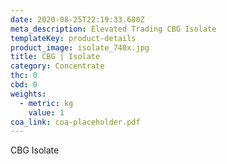 ```yaml
---
date: 2020-08-25T22:19:33.680Z
meta_description: Elevated Trading CBG Isolate
templateKey: product-details
product_image: isolate_740x.jpg
title: CBG | Isolate
category: Concentrate
thc: 0
cbd: 0
weights:
  - metric: kg
    value: 1
coa_link: coa-placeholder.pdf
---
```


CBG Isolate
